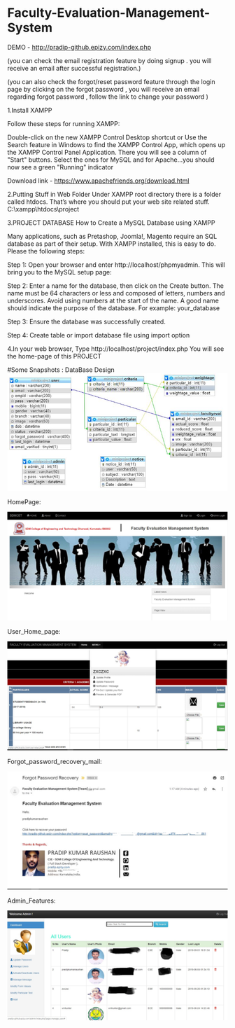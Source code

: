 # Faculty-Evaluation-Management-System  
DEMO - http://pradip-github.epizy.com/index.php

(you can check the email registration feature by doing signup . you will receive an email after successful registration.)

(you can also check the forgot/reset password feature through the login page by clicking on the forgot password , you will receive an email regarding forgot password , follow the link to change your password )

1.Install XAMPP

Follow these steps for running XAMPP:

Double-click on the new XAMPP Control Desktop shortcut or Use the Search feature in Windows to find the XAMPP Control App, which opens up the XAMPP Control Panel Application. There you will see a column of "Start" buttons. Select the ones for MySQL and for Apache...you should now see a green "Running" indicator

Download link - https://www.apachefriends.org/download.html

2.Putting Stuff in Web Folder
Under XAMPP root directory there is a folder called htdocs. That’s where you should put your web site related stuff. 
C:\xampp\htdocs\project

3.PROJECT DATABASE 
How to Create a MySQL Database using XAMPP
 
Many applications, such as Pretashop, Joomla!, Magento require an SQL database as part of their setup. 
With XAMPP installed, this is easy to do.
Please the following steps:

Step 1: Open your browser and enter http://localhost/phpmyadmin. This will bring you to the MySQL setup page:

Step 2: Enter a name for the database, then click on the Create button. 
The name must be 64 characters or less and composed of letters, numbers and underscores.
Avoid using numbers at the start of the name. A good name should indicate the purpose of the database. For example: your_database

Step 3: Ensure the database was successfully created.

Step 4: Create table or import database file using import option

4.In your web browser, Type http://localhost/project/index.php You will see the home-page of this PROJECT 

#Some Snapshots :
DataBase Design
![Image of Database](https://github.com/pradipkumarraushan/Faculty-Evaluation-Management-System/blob/master/DATABASE/Database%20Design.JPG)

HomePage:

![Image of HomePage](https://github.com/pradipkumarraushan/Faculty-Evaluation-Management-System/blob/master/Home_page.jpg)

User_Home_page:

![Image of User_Home_page](https://github.com/pradipkumarraushan/Faculty-Evaluation-Management-System/blob/master/User_Home_page.jpg)

Forgot_password_recovery_mail:

![Image of Forgot_password_recovery_mail](https://github.com/pradipkumarraushan/Faculty-Evaluation-Management-System/blob/master/forgot_password_recovery_mail.JPG)

Admin_Features:

![Image of Admin_Features](https://github.com/pradipkumarraushan/Faculty-Evaluation-Management-System/blob/master/Admin_Features.jpg)
